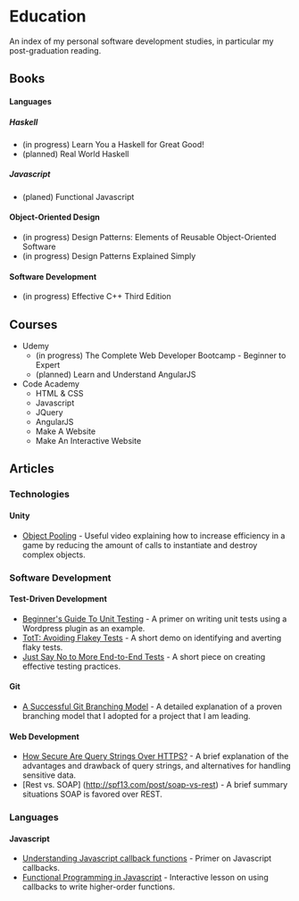# Education
An index of my personal software development studies, in particular my post-graduation reading.

## Books

#### Languages

##### Haskell
* (in progress) Learn You a Haskell for Great Good!
* (planned) Real World Haskell

##### Javascript
* (planed) Functional Javascript

#### Object-Oriented Design

* (in progress) Design Patterns: Elements of Reusable Object-Oriented Software
* (in progress) Design Patterns Explained Simply

#### Software Development

* (in progress) Effective C++ Third Edition

## Courses

* Udemy
  * (in progress) The Complete Web Developer Bootcamp - Beginner to Expert
  * (planned) Learn and Understand AngularJS
* Code Academy
  * HTML & CSS
  * Javascript
  * JQuery
  * AngularJS
  * Make A Website
  * Make An Interactive Website

## Articles
### Technologies

#### Unity
* [Object Pooling](https://unity3d.com/learn/tutorials/modules/beginner/live-training-archive/object-pooling) - Useful video explaining how to increase efficiency in a game by reducing the amount of calls to instantiate and destroy complex objects.

### Software Development

#### Test-Driven Development

* [Beginner's Guide To Unit Testing](http://code.tutsplus.com/articles/the-beginners-guide-to-unit-testing-building-a-testable-plugin--wp-25741) - A primer on writing unit tests using a Wordpress plugin as an example.
* [TotT: Avoiding Flakey Tests](http://googletesting.blogspot.com/2008/04/tott-avoiding-flakey-tests.html) - A short demo on identifying and averting flaky tests.
* [Just Say No to More End-to-End Tests](http://googletesting.blogspot.com/2015/04/just-say-no-to-more-end-to-end-tests.html) - A short piece on creating effective testing practices.

#### Git

* [A Successful Git Branching Model](http://nvie.com/posts/a-successful-git-branching-model/) - A detailed explanation of a proven branching model that I adopted for a project that I am leading.

#### Web Development

* [How Secure Are Query Strings Over HTTPS?](https://blog.httpwatch.com/2009/02/20/how-secure-are-query-strings-over-https/) - A brief explanation of the advantages and drawback of query strings, and alternatives for handling sensitive data.
* [Rest vs. SOAP] (http://spf13.com/post/soap-vs-rest) - A brief summary situations SOAP is favored over REST.

### Languages
#### Javascript

* [Understanding Javascript callback functions](http://javascriptissexy.com/understand-javascript-callback-functions-and-use-them/) - Primer on Javascript callbacks.
* [Functional Programming in Javascript](http://reactivex.io/learnrx/) - Interactive lesson on using callbacks to write higher-order functions.
